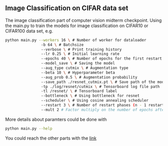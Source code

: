 ## Image Classification on CIFAR data set
The image classification part of computer vision midterm checkpoint.
Using the main.py to train the models for image classification on CIFAR10 or CIFAR100 data set, e.g.

```bash
python main.py --workers 16 \ # Number of worker for dataloader
				-b 64 \ # Batchsize
				--verbose \ # Print training history
				--lr 0.25 \ # Initial learning rate
				--epochs 40 \ # Number of epochs for the first restart phase
				--model_save \ # Saving the model
				--aug_type cutmix \ # Augmentation type
				--beta 10 \ # Hyperparameter beta
				--aug_prob 0.5 \ # Augmentation probability
				--save_path ./resnet_cutmix.pt \ # Save path of the model
				-tp ./log/resnet/cutmix \ # Tensorboard log file path
				-tl /resnet/ \ # Tensorboard label
				--bottleneck \ # Using bottleneck for resnet
				--scheduler \ # Using cosine annealing scheduler
				--restart 3 \ # Number of restart phases (n - 1 restarts)
				--mult 2 # Factor multiply on the number of epochs after each restart
```

More details about paramters could be done with
```bash
python main.py --help
```

You could reach the other parts with the [link](https://github.com/403forbiddennn/DATA130051-Computer-Vision/blob/main/cv-midterm.md)
